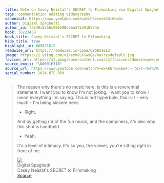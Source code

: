 ```yaml
---
title: Note on Casey Neistat's SECRET to Filmmaking via Digital Spaghetti
tags: communication editing videography
canonical: https://www.youtube.com/watch?v=exk8GrGwxGs
author: Digital Spaghetti
author_id: fa549c83e6c906198c6ea375e910274a
book: 38223458
book_title: Casey Neistat's SECRET to Filmmaking
hide_title: true
highlight_id: 685821612
readwise_url: https://readwise.io/open/685821612
image: https://i.ytimg.com/vi/exk8GrGwxGs/maxresdefault.jpg
favicon_url: https://s2.googleusercontent.com/s2/favicons?domain=www.youtube.com
source_emoji: "\U0001F310"
source_url: https://www.youtube.com/watch?v=exk8GrGwxGs#:~:text=The%20reason%20why,front%20of%20me.
serial_number: 2024.NTE.050
---
```

> The reason why there's no music here, is this is a reverential statement. I want you to know I'm not joking. I want you to know I mean everything I'm saying. This is not hyperbole, this is: I - very much - I'm being sincere here.
> 
> - Right.
> 
> And by getting rid of the fun music, and the campiness, it's also why this shot is handheld.
> 
> - Yeah.
> 
> It's a level of intimacy. It's so you, the viewer, you're sitting right in front of me.
> <div class="quoteback-footer"><div class="quoteback-avatar"><img class="mini-favicon" src="https://s2.googleusercontent.com/s2/favicons?domain=www.youtube.com"></div><div class="quoteback-metadata"><div class="metadata-inner"><span style="display:none">FROM:</span><div aria-label="Digital Spaghetti" class="quoteback-author"> Digital Spaghetti</div><div aria-label="Casey Neistat's SECRET to Filmmaking" class="quoteback-title"> Casey Neistat's SECRET to Filmmaking</div></div></div><div class="quoteback-backlink"><a target="_blank" aria-label="go to the full text of this quotation" rel="noopener" href="https://www.youtube.com/watch?v=exk8GrGwxGs#:~:text=The%20reason%20why,front%20of%20me." class="quoteback-arrow"> Source</a></div></div>